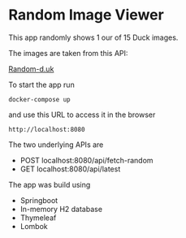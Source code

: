# Random Image Viewer

This app randomly shows 1 our of 15 Duck images.

The images are taken from this API:

[Random-d.uk](https://random-d.uk/api)

To start the app run

```shell
docker-compose up
```

and use this URL to access it in the browser

```shell
http://localhost:8080
```

The two underlying APIs are
* POST localhost:8080/api/fetch-random
* GET localhost:8080/api/latest

The app was build using
* Springboot
* In-memory H2 database
* Thymeleaf
* Lombok